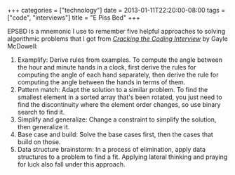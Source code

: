 +++
categories = ["technology"]
date = 2013-01-11T22:20:00-08:00
tags = ["code", "interviews"]
title = "E Piss Bed"
+++

EPSBD is a mnemonic I use to remember five helpful approaches to solving algorithmic problems that I got from *[Cracking the Coding Interview](https://www.amazon.com/dp/098478280X)* by Gayle McDowell:

1. Examplify: Derive rules from examples. To compute the angle between the hour and minute hands in a clock, first derive the rules for computing the angle of each hand separately, then derive the rule for computing the angle between the hands in terms of them.
2. Pattern match: Adapt the solution to a similar problem. To find the smallest element in a sorted array that's been rotated, you just need to find the discontinuity where the element order changes, so use binary search to find it.
3. Simplify and generalize: Change a constraint to simplify the solution, then generalize it.
4. Base case and build: Solve the base cases first, then the cases that build on those.
5. Data structure brainstorm: In a process of elimination, apply data structures to a problem to find a fit. Applying lateral thinking and praying for luck also fall under this approach.

